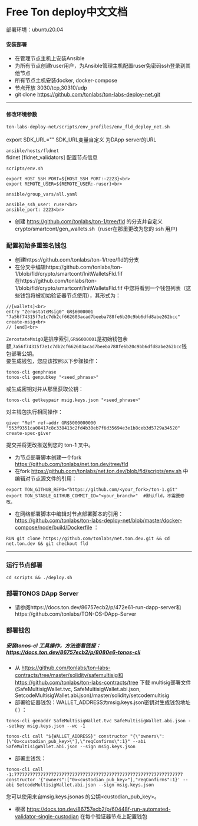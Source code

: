 Free Ton deploy中文文档
====
部署环境：ubuntu20.04
#### 安装部署
* 在管理节点主机上安装Ansible
* 为所有节点创建ruser用户，为Ansible管理主机配置ruser免密码ssh登录到其他节点
* 所有节点主机安装docker,	docker-compose <br>
* 节点开放 3030/tcp,30310/udp
* git clone https://github.com/tonlabs/ton-labs-deploy-net.git	<br>
---

#### 修改环境参数
`ton-labs-deploy-net/scripts/env_profiles/env_fld_deploy_net.sh`<br>	
    export SDK_URL="" SDK_URL变量自定义 为DApp server的URL<br>	

`ansible/hosts/fldnet`<br>
    fldnet [fldnet_validators] 配置节点信息
    
`scripts/env.sh`<br>
```
export HOST_SSH_PORT=${HOST_SSH_PORT:-2223}<br>
export REMOTE_USER=${REMOTE_USER:-ruser}<br>
```
    
`ansible/group_vars/all.yaml`<br>
```
ansible_ssh_user: ruser<br>
ansible_port: 2223<br>
```
* 创建 https://github.com/tonlabs/ton-1/tree/fld 的分支并自定义 crypto/smartcont/gen_wallets.sh（ruser在那里更改为您的 ssh 用户)

### 配置初始多重签名钱包
* 创建https://github.com/tonlabs/ton-1/tree/fld的分支<br>
* 在分叉中编辑https://github.com/tonlabs/ton-1/blob/fld/crypto/smartcont/InitWalletsFld.fif<br>
在https://github.com/tonlabs/ton-1/blob/fld/crypto/smartcont/InitWalletsFld.fif 中您将看到一个钱包列表（这些钱包将被初始验证器节点使用），其形式为：<br>
```
//[wallets]<br>
entry "ZerostateMsig0" GR$6000001 "7a56f74315f7e1c7db2cf662603acad7beeba788fe6b20c9bb6dfd8abe262bcc" create-msig<br>
// [end]<br>  
```
`ZerostateMsig0`是排序索引,`GR$6000001`是初始钱包余额,`7a56f74315f7e1c7db2cf662603acad7beeba788fe6b20c9bb6dfd8abe262bcc`钱包部署公钥。<br>
要生成钱包，您应该按照以下步骤操作：
```
tonos-cli genphrase
tonos-cli genpubkey "<seed_phrase>"
```
或生成密钥对并从那里获取公钥：
```
tonos-cli getkeypair msig.keys.json "<seed_phrase>"
```
对主钱包执行相同操作：
```
giver "Ref" ref-addr GR$5000000000 "553f9351ca08417c8c338413c2fd4b30eb7f6d35694e3e1b8ceb3d5729a34520" create-spec-giver
```
提交并将更改推送到您的 ton-1 叉中。
* 为节点部署脚本创建一个fork https://github.com/tonlabs/net.ton.dev/tree/fld
* 在fork https://github.com/tonlabs/net.ton.dev/blob/fld/scripts/env.sh 中编辑对节点源文件的引用：
``````
export TON_GITHUB_REPO="https://github.com/<your_fork>/ton-1.git"
export TON_STABLE_GITHUB_COMMIT_ID="<your_branch>"  #默认fld，不需要修改。
``````
* 在网络部署脚本中编辑对节点部署脚本的引用： https://github.com/tonlabs/ton-labs-deploy-net/blob/master/docker-compose/node/build/Dockerfile ：
```
RUN git clone https://github.com/tonlabs/net.ton.dev.git && cd net.ton.dev && git checkout fld
```
****
### 运行节点部署
```
cd scripts && ./deploy.sh
```
### 部署TONOS DApp Server
* 请参阅https://docs.ton.dev/86757ecb2/p/472e61-run-dapp-server和https://github.com/tonlabs/TON-OS-DApp-Server


### 部署钱包
##### 安装tonos-cl 工具操作，方法查看链接：https://docs.ton.dev/86757ecb2/p/8080e6-tonos-cli
* 从 https://github.com/tonlabs/ton-labs-contracts/tree/master/solidity/safemultisig和https://github.com/tonlabs/ton-labs-contracts/tree 
下载 multisig部署文件(SafeMultisigWallet.tvc, SafeMultisigWallet.abi.json, SetcodeMultisigWallet.abi.json)/master/solidity/setcodemultisig  
* 部署验证器钱包：WALLET_ADDRESS为msig.keys.json密钥对生成钱包地址 ( ) ：
```
tonos-cli genaddr SafeMultisigWallet.tvc SafeMultisigWallet.abi.json --setkey msig.keys.json --wc -1
```
```
tonos-cli call "${WALLET_ADDRESS}" constructor "{\"owners\":[\"0x<custodian_pub_key>\"],\"reqConfirms\":1}" --abi SafeMultisigWallet.abi.json --sign msig.keys.json
```

* 部署主钱包：
```
tonos-cli call -1:7777777777777777777777777777777777777777777777777777777777777777 constructor '{"owners":["0x<custodian_pub_key>"],"reqConfirms":1}' --abi SetcodeMultisigWallet.abi.json --sign msig.keys.json
```
您可以使用来自msig.keys.jsonas 的公钥<custodian_pub_key>。

* 根据 https://docs.ton.dev/86757ecb2/p/60448f-run-automated-validator-single-custodian 在每个验证器节点上配置钱包
